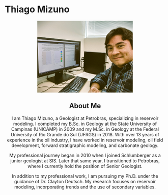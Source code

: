 # Thiago Mizuno

<div style="text-align: center;">
  <img src="profile_photo.jpg" alt="Thiago Mizuno" style="width: 300px; height: auto; display: block; margin: 0 auto;">
  <h2>About Me</h2>
  <p>
    I am Thiago Mizuno, a Geologist at Petrobras, specializing in reservoir modeling. I completed my B.Sc. in Geology at the State University of Campinas (UNICAMP) in 2009 and my M.Sc. in Geology at the Federal University of Rio Grande do Sul (UFRGS) in 2018. With over 13 years of experience in the oil industry, I have worked in reservoir modeling, oil field development, forward stratigraphic modeling, and carbonate geology.
  </p>
  <p>
    My professional journey began in 2010 when I joined Schlumberger as a junior geologist at SIS. Later that same year, I transitioned to Petrobras, where I currently hold the position of Senior Geologist.
  </p>
  <p>
    In addition to my professional work, I am pursuing my Ph.D. under the guidance of Dr. Clayton Deutsch. My research focuses on reservoir modeling, incorporating trends and the use of secondary variables.
  </p>
</div>
